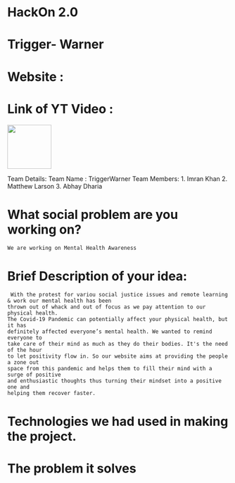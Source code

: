 <h1> HackOn 2.0 </h1>

# Trigger- Warner

# Website : #
# Link of YT Video : #

<p>
      <img src="https://github.com/Iamtripathisatyam/iamtripathisatyam/blob/master/Content/Bar.gif" width="100px" height="100px">
 </p>

Team Details:
Team Name : TriggerWarner
Team Members:
      1. Imran Khan
      2. Matthew Larson
      3. Abhay Dharia

# What social problem are you working on?
    We are working on Mental Health Awareness

# Brief Description of your idea:
     With the protest for variou social justice issues and remote learning & work our mental health has been
    thrown out of whack and out of focus as we pay attention to our physical health.
    The Covid-19 Pandemic can potentially affect your physical health, but it has
    definitely affected everyone’s mental health. We wanted to remind everyone to
    take care of their mind as much as they do their bodies. It's the need of the hour
    to let positivity flow in. So our website aims at providing the people a zone out
    space from this pandemic and helps them to fill their mind with a surge of positive
    and enthusiastic thoughts thus turning their mindset into a positive one and
    helping them recover faster.

# Technologies we had used in making the project.
    

# The problem it solves


